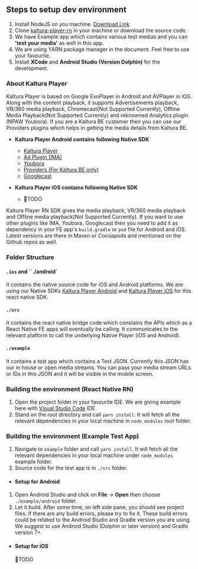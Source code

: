 ## Steps to setup dev environment

1. Install NodeJS on you machine. [Download Link](https://nodejs.org/en/download/)
2. Clone [kaltura-player-rn](https://github.com/kaltura/kaltura-player-rn) in your machine or download the source code.
3. We have Example app which contains various test medias and you can **'test your media'** as well in this app.
4. We are using YARN package manager in the document. Feel free to use your favourite.
5. Install **XCode** and **Android Studio (Version Dolphin)** for the development.

### About Kaltura Player

Kaltura Player is based on Google ExoPlayer in Android and AVPlayer in iOS. Along with the content playback, it supports Advertisements playback, VR/360 media playback, Chromecast(Not Supported Currently), Offline Media Playback(Not Supported Currently) and reknowned Analytics plugin (NPAW Youbora). If you are a Kaltura BE customer then you can use our Providers plugins which helps in getting the media details from Kaltura BE.

- **Kaltura Player Android contains following Native SDK**
  - [Kaltura Player](https://github.com/kaltura/kaltura-player-android)
  - [Ad Plugin (IMA)](https://github.com/kaltura/playkit-android-ima)
  - [Youbora](https://github.com/kaltura/playkit-android-youbora)
  - [Providers (For Kaltura BE only)](https://github.com/kaltura/playkit-android-providers)
  - [Googlecast](https://github.com/kaltura/playkit-android-googlecast)

- **Kaltura Player iOS contains following Native SDK**
  - 🔴TODO


Kaltura Player RN SDK gives the media playback, VR/360 media playback and Offline media playback(Not Supported Currently). If you want to use other plugins like IMA, Youbora, Googlecast then you need to add it as dependency in your FE app's `build.gradle` or `pod` file for Android and iOS. Latest versions are there in Maven or Cocoapods and mentioned on the Github repos as well.

### Folder Structure

#### `.ios` and ``./android` 

It contains the native source code for iOS and Android platforms. We are using our Native SDKs [Kaltura Player Android](https://github.com/kaltura/kaltura-player-android) and [Kaltura Player iOS](https://github.com/kaltura/kaltura-player-ios) for this react native SDK.

#### `./src` 

It contains the react native bridge code which constains the APIs which as a React Native FE apps will eventually be calling. It communicates to the relevant platform to call the underlying Native Player (iOS and Android).

#### `./example`

It contains a test app which contains a Test JSON. Currently this JSON has our in house or open media streams. You can pass your media stream URLs or IDs in this JSON and it will be visible in the mobile screen.

### Building the environment (React Native RN)

1. Open the project folder in your favourite IDE. We are giving example here with [Visual Studio Code]() IDE.
2. Stand on the root directory and call `yarn install`. It will fetch all the relevant dependencies in your local machine in `node_modules` root folder.

### Building the environment (Example Test App)

1. Navigate to `example` folder and call `yarn install`. It will fetch all the relevant dependencies in your local machine under `node_modules` example folder.
2. Source code for the test app is in `./src` folder.

- #### Setup for Android

1. Open Android Studio and click on **File** -> **Open** then choose `./example/android` folder.
2. Let it build. After some time, on left side pane, you should see project files. If there are any build errors, please try to fix it. These build errors could be related to the Android Studio and Gradle version you are using. We suggest to use Android Studio (Dolphin or later version) and Gradle version 7+.


- #### Setup for iOS

  🔴TODO